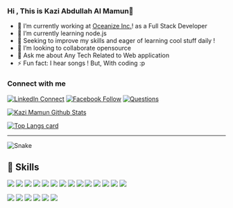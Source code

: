 ### Hi , This is Kazi Abdullah Al Mamun👋


- 🔭 I’m currently working at [Oceanize Inc.][Oceanize Inc]! as a Full Stack Developer
- 🌱 I’m currently learning node.js
-  🌱 Seeking to improve my skills and eager of learning cool stuff daily !
- 👯 I’m looking to collaborate opensource
- 💬 Ask me about Any Tech Related to Web application
- ⚡ Fun fact: I hear songs ! But, With coding :p 
 
 ### Connect with me 

[![LinkedIn Connect](https://img.shields.io/badge/%20-Connect-black?color=14171A&labelColor=212121&logo=linkedin&logoColor=ffffff)](https://www.linkedin.com/in/lemonkazi/) 
[![Facebook Follow](https://img.shields.io/badge/%20-Follow-black?color=14171A&labelColor=1976d2&logo=facebook&logoColor=ffffff)](https://web.facebook.com/Lemonkaz1) 
[![Questions](https://img.shields.io/badge/%20-Questions-black?color=14171A&labelColor=fff&logo=stackoverflow&logoColor=0c0d0e26)](https://stackoverflow.com/users/2641347/lemon-kazi)

[![Kazi Mamun Github Stats](https://github-readme-stats.vercel.app/api?username=lemonkazi&show_icons=true)](https://github.com/lemonkazi/lemonkazi)

[![Top Langs card](https://github-readme-stats.vercel.app/api/top-langs/?username=lemonkazi&card_width=550)](https://github.com/lemonkazi/lemonkazi)

---

![Snake](https://github.com/lemonkazi/blob/snake/github-contribution-grid-snake.svg?raw=true)

## 💼 Skills
![](https://img.shields.io/badge/Code-PHP-informational?style=flat&logo=gatsby&logoColor=white&color=4AB197)
![](https://img.shields.io/badge/Code-CakePHP-informational?style=flat&logo=gatsby&logoColor=white&color=4AB197)
![](https://img.shields.io/badge/Code-FuelPHP-informational?style=flat&logo=gatsby&logoColor=white&color=4AB197)
![](https://img.shields.io/badge/Code-Laravel-informational?style=flat&logo=angular&logoColor=white&color=4AB197)
![](https://img.shields.io/badge/Code-CodeIgniter-informational?style=flat&logo=gatsby&logoColor=white&color=4AB197)
![](https://img.shields.io/badge/Code-VueJs-informational?style=flat&logo=MongoDB&logoColor=white&color=4AB197)
![](https://img.shields.io/badge/Code-NuxtJs-informational?style=flat&logo=MongoDB&logoColor=white&color=4AB197)
![](https://img.shields.io/badge/Code-SailJs-informational?style=flat&logo=MongoDB&logoColor=white&color=4AB197)
![](https://img.shields.io/badge/Code-React-informational?style=flat&logo=react&logoColor=white&color=4AB197)
![](https://img.shields.io/badge/Code-Redux-informational?style=flat&logo=Redux&logoColor=white&color=4AB197)
![](https://img.shields.io/badge/Code-jQuery-informational?style=flat&logo=JavaScript&logoColor=white&color=4AB197)
![](https://img.shields.io/badge/Code-JavaScript-informational?style=flat&logo=JavaScript&logoColor=white&color=4AB197)
![](https://img.shields.io/badge/Code-MySQL-informational?style=flat&logo=MySQL&logoColor=white&color=4AB197)
![](https://img.shields.io/badge/Style-CSS-informational?style=flat&logo=css3&logoColor=white&color=4AB197)
<br>

![](https://img.shields.io/badge/Tools-CPanel-informational?style=flat&logo=jenkins&logoColor=white&color=4AB197)
![](https://img.shields.io/badge/Tools-NPM-informational?style=flat&logo=npm&logoColor=white&color=4AB197)
![](https://img.shields.io/badge/Tools-Postman-informational?style=flat&logo=Postman&logoColor=white&color=4AB197)
![](https://img.shields.io/badge/Tools-SVN-informational?style=flat&logo=Adobe-XD&logoColor=white&color=4AB197)
![](https://img.shields.io/badge/Tools-GitHub-informational?style=flat&logo=GitHub&logoColor=white&color=4AB197)
![](https://img.shields.io/badge/Tools-GitLab-informational?style=flat&logo=GitLab&logoColor=white&color=4AB197)



[Oceanize Inc]: https://oceanize.co.jp/
